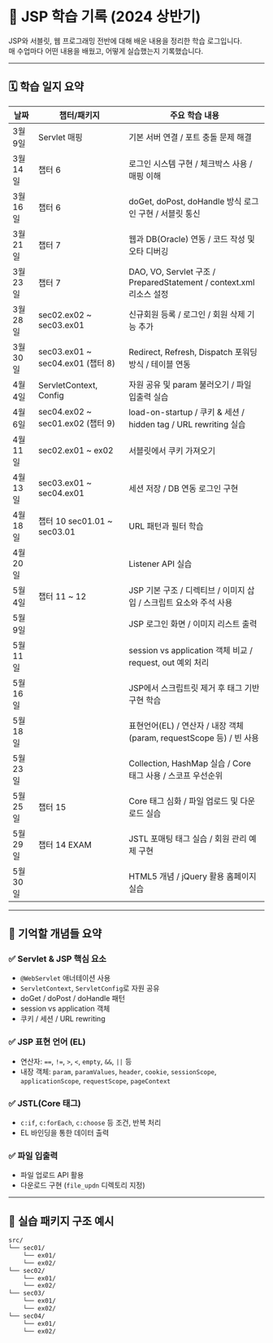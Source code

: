 # 📘 JSP 학습 기록 (2024 상반기)

JSP와 서블릿, 웹 프로그래밍 전반에 대해 배운 내용을 정리한 학습 로그입니다.  
매 수업마다 어떤 내용을 배웠고, 어떻게 실습했는지 기록했습니다.

---

## 🗓️ 학습 일지 요약

| 날짜         | 챕터/패키지                      | 주요 학습 내용                                                                 |
|--------------|----------------------------------|--------------------------------------------------------------------------------|
| 3월 9일      | Servlet 매핑                     | 기본 서버 연결 / 포트 충돌 문제 해결                                           |
| 3월 14일     | 챕터 6                           | 로그인 시스템 구현 / 체크박스 사용 / 매핑 이해                                 |
| 3월 16일     | 챕터 6                           | doGet, doPost, doHandle 방식 로그인 구현 / 서블릿 통신                        |
| 3월 21일     | 챕터 7                           | 웹과 DB(Oracle) 연동 / 코드 작성 및 오타 디버깅                               |
| 3월 23일     | 챕터 7                           | DAO, VO, Servlet 구조 / PreparedStatement / context.xml 리소스 설정           |
| 3월 28일     | sec02.ex02 ~ sec03.ex01         | 신규회원 등록 / 로그인 / 회원 삭제 기능 추가                                  |
| 3월 30일     | sec03.ex01 ~ sec04.ex01 (챕터 8)| Redirect, Refresh, Dispatch 포워딩 방식 / 테이블 연동                          |
| 4월 4일      | ServletContext, Config           | 자원 공유 및 param 불러오기 / 파일 입출력 실습                                 |
| 4월 6일      | sec04.ex02 ~ sec01.ex02 (챕터 9)| load-on-startup / 쿠키 & 세션 / hidden tag / URL rewriting 실습               |
| 4월 11일     | sec02.ex01 ~ ex02               | 서블릿에서 쿠키 가져오기                                                      |
| 4월 13일     | sec03.ex01 ~ sec04.ex01         | 세션 저장 / DB 연동 로그인 구현                                               |
| 4월 18일     | 챕터 10 sec01.01 ~ sec03.01     | URL 패턴과 필터 학습                                                          |
| 4월 20일     |                                  | Listener API 실습                                                             |
| 5월 4일      | 챕터 11 ~ 12                    | JSP 기본 구조 / 디렉티브 / 이미지 삽입 / 스크립트 요소와 주석 사용            |
| 5월 9일      |                                  | JSP 로그인 화면 / 이미지 리스트 출력                                          |
| 5월 11일     |                                  | session vs application 객체 비교 / request, out 예외 처리                     |
| 5월 16일     |                                  | JSP에서 스크립트릿 제거 후 태그 기반 구현 학습                                |
| 5월 18일     |                                  | 표현언어(EL) / 연산자 / 내장 객체(param, requestScope 등) / 빈 사용           |
| 5월 23일     |                                  | Collection, HashMap 실습 / Core 태그 사용 / 스코프 우선순위                   |
| 5월 25일     | 챕터 15                         | Core 태그 심화 / 파일 업로드 및 다운로드 실습                                 |
| 5월 29일     | 챕터 14 EXAM                    | JSTL 포매팅 태그 실습 / 회원 관리 예제 구현                                   |
| 5월 30일     |                                  | HTML5 개념 / jQuery 활용 홈페이지 실습                                        |

---

## 🧠 기억할 개념들 요약

### ✅ Servlet & JSP 핵심 요소

- `@WebServlet` 애너테이션 사용
- `ServletContext`, `ServletConfig`로 자원 공유
- doGet / doPost / doHandle 패턴
- session vs application 객체
- 쿠키 / 세션 / URL rewriting

### ✅ JSP 표현 언어 (EL)

- 연산자: `==`, `!=`, `>`, `<`, `empty`, `&&`, `||` 등
- 내장 객체: `param`, `paramValues`, `header`, `cookie`, `sessionScope`, `applicationScope`, `requestScope`, `pageContext`

### ✅ JSTL(Core 태그)

- `c:if`, `c:forEach`, `c:choose` 등 조건, 반복 처리
- EL 바인딩을 통한 데이터 출력

### ✅ 파일 입출력

- 파일 업로드 API 활용
- 다운로드 구현 (`file_updn` 디렉토리 지정)

---

## 🧩 실습 패키지 구조 예시

```bash
src/
└── sec01/
    └── ex01/
    └── ex02/
└── sec02/
    └── ex01/
    └── ex02/
└── sec03/
    └── ex01/
    └── ex02/
└── sec04/
    └── ex01/
    └── ex02/
